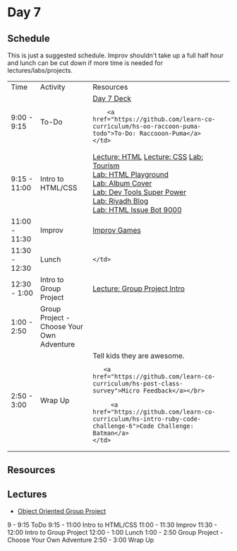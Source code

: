 # Day 7

## Schedule

This is just a suggested schedule. Improv shouldn't take up a full half hour and lunch can be cut down if more time is needed for lectures/labs/projects.

<table>
	<tr>
	  <td>Time</td>
	  <td>Activity</td>
	  <td>Resources</td>
	</tr>
	<tr>
    <td>9:00 - 9:15</td>
    <td>To-Do</td>
    <td>
        <a href="https://docs.google.com/presentation/d/1njVWvkm-bjir6aGeDe9vUsx2A0vdp2bBLKrYIkKy4O0/edit#slide=id.g415fa6f76_018">Day 7 Deck</a></br>

        <a href="https://github.com/learn-co-curriculum/hs-oo-raccoon-puma-todo">To-Do: Raccooon-Puma</a>
    </td>
  </tr>
  <tr>
    <td>9:15 - 11:00</td>
    <td>Intro to HTML/CSS</td>
    <td>
    	<a href="lectures/html">Lecture: HTML</a>
    	<a href="lectures/css">Lecture: CSS</a>
    	<a href="https://github.com/learn-co-curriculum/hs-tourism-website-lab">Lab: Tourism</a></br>
    	<a href="https://github.com/learn-co-curriculum/html-playground">Lab: HTML Playground</a></br>
    	<a href="https://github.com/learn-co-curriculum/hs-album-cover">Lab: Album Cover</a></br>
    	<a href="https://github.com/learn-co-curriculum/dev-tools-super-power">Lab: Dev Tools Super Power</a></br>
    	<a href="https://github.com/learn-co-curriculum/fe-riyadh-blog">Lab: Riyadh Blog</a></br>
    	<a href="https://github.com/learn-co-curriculum/html-issue-bot-9000">Lab: HTML Issue Bot 9000</a></br>
    </td>
  </tr>
  <tr>
    <td>11:00 - 11:30</td>
    <td>Improv</td>
    <td>
       <a href="https://github.com/learn-co-curriculum/tf-improv-games">Improv Games</a>
    </td>
  </tr>
  <tr>
    <td>11:30 - 12:30</td>
    <td>Lunch</td>
    <td>
       
   	</td>
  </tr>
  <tr>
    <td>12:30 - 1:00</td>
    <td>Intro to Group Project</td>
    <td>
       <a href="lectures/group-project-introduction">Lecture: Group Project Intro</a>
   	</td>
  </tr>
   <tr>
    <td>1:00 - 2:50</td>
    <td>Group Project - Choose Your Own Adventure</td>
    <td>

   </td>
  </tr>
  <tr>
    <td>2:50 - 3:00</td>
    <td>Wrap Up</td>
    <td>
       Tell kids they are awesome.</br>

       <a href="https://github.com/learn-co-curriculum/hs-post-class-survey">Micro Feedback</a></br>

	     <a href="https://github.com/learn-co-curriculum/hs-intro-ruby-code-challenge-6">Code Challenge: Batman</a>
   	</td>
  </tr>
</table>

## Resources


## Lectures

- [Object Oriented Group Project](lectures/object-orientated-group-project)

9 - 9:15 ToDo
9:15 - 11:00 Intro to HTML/CSS
11:00 - 11:30 Improv
11:30 - 12:00 Intro to Group Project
12:00 - 1:00 Lunch
1:00 - 2:50 Group Project - Choose Your Own Adventure
2:50 - 3:00 Wrap Up